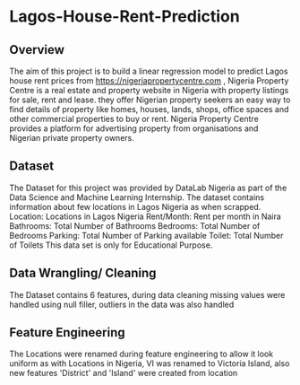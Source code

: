 # Lagos-House-Rent-Prediction

## Overview
The aim of this project is to build a linear regression model to predict Lagos house rent prices from https://nigeriapropertycentre.com , Nigeria Property Centre is a real estate and property website in Nigeria with property listings for sale, rent and lease. they offer Nigerian property seekers an easy way to find details of property like homes, houses, lands, shops, office spaces and other commercial properties to buy or rent. Nigeria Property Centre provides a platform for advertising property from organisations and Nigerian private property owners.

## Dataset
The Dataset for this project was provided by DataLab Nigeria as part of the Data Science and Machine Learning Internship.
The dataset contains information about few locations in Lagos Nigeria as when scrapped.
Location: Locations in Lagos Nigeria
Rent/Month: Rent per month in Naira
Bathrooms: Total Number of Bathrooms
Bedrooms: Total Number of Bedrooms
Parking: Total Number of Parking available
Toilet: Total Number of Toilets
This data set is only for Educational Purpose.

## Data Wrangling/ Cleaning
The Dataset contains 6 features, during data cleaning missing values were handled using null filler, outliers in the data was also handled

## Feature Engineering
The Locations were renamed during feature engineering to allow it look uniform as with Locations in Nigeria, VI was renamed to Victoria Island, also new features 'District' and 'Island' were created from location
